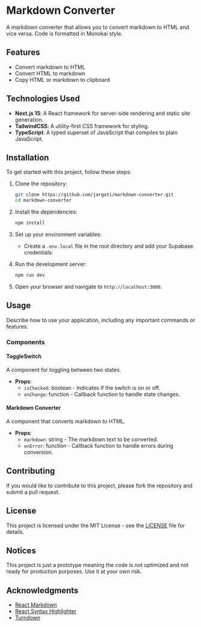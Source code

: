 # Markdown Converter

A markdown converter that allows you to convert markdown to HTML and vice versa. Code is formatted in Monokai style.

## Features

- Convert markdown to HTML
- Convert HTML to markdown
- Copy HTML or markdown to clipboard

## Technologies Used

- **Next.js 15**: A React framework for server-side rendering and static site generation.
- **TailwindCSS**: A utility-first CSS framework for styling.
- **TypeScript**: A typed superset of JavaScript that compiles to plain JavaScript.

## Installation

To get started with this project, follow these steps:

1. Clone the repository:
   ```bash
   git clone https://github.com/jargoti/markdown-converter.git
   cd markdown-converter
   ```

2. Install the dependencies:
   ```bash
   npm install
   ```

3. Set up your environment variables:
   - Create a `.env.local` file in the root directory and add your Supabase credentials:

4. Run the development server:
   ```bash
   npm run dev
   ```

5. Open your browser and navigate to `http://localhost:3000`.

## Usage

Describe how to use your application, including any important commands or features.

### Components

#### ToggleSwitch

A component for toggling between two states. 

- **Props**:
  - `isChecked`: boolean - Indicates if the switch is on or off.
  - `onChange`: function - Callback function to handle state changes.

#### Markdown Converter

A component that converts markdown to HTML.

- **Props**:
  - `markdown`: string - The markdown text to be converted.
  - `onError`: function - Callback function to handle errors during conversion.

## Contributing

If you would like to contribute to this project, please fork the repository and submit a pull request.

## License

This project is licensed under the MIT License - see the [LICENSE](LICENSE) file for details.

## Notices

This project is just a prototype meaning the code is not optimized and not ready for production purposes. Use it at your own risk.

## Acknowledgments

- [React Markdown](https://github.com/remarkjs/react-markdown)
- [React Syntax Highlighter](https://github.com/conorhastings/react-syntax-highlighter)
- [Turndown](https://github.com/domchristie/turndown)

